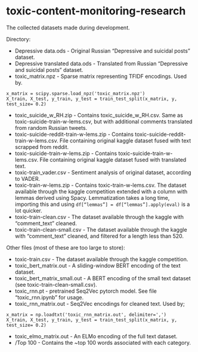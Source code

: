 # toxic-content-monitoring-research
The collected datasets made during development.

Directory:

* Depressive data.ods - Original Russian “Depressive and suicidal posts” dataset.
* Depressive translated data.ods - Translated from Russian “Depressive and suicidal posts” dataset.
* toxic_matrix.npz - Sparse matrix representing TFIDF encodings. Used by.
```
x_matrix = scipy.sparse.load_npz('toxic_matrix.npz')
X_train, X_test, y_train, y_test = train_test_split(x_matrix, y, test_size= 0.2)
```
* toxic_suicide_w_RH.zip - Contains toxic_suicide_w_RH.csv. Same as toxic-suicide-train-w-lems.csv, but with additional comments translated from random Russian tweets.
* toxic-suicide-reddit-train-w-lems.zip - Contains toxic-suicide-reddit-train-w-lems.csv. File containing original kaggle dataset fused with text scrapped from reddit.
* toxic-suicide-train-w-lems.zip - Contains toxic-suicide-train-w-lems.csv. File containing original kaggle dataset fused with translated text.
* toxic-train_vader.csv - Sentiment analysis of original dataset, according to VADER.
* toxic-train-w-lems.zip - Contains toxic-train-w-lems.csv. The dataset available through the kaggle competition extended with a column with lemmas derived using Spacy. Lemmatization takes a long time, importing this and using `df[“lemmas”] = df[“lemmas”].apply(eval)` is a lot quicker.
* toxic-train-clean.csv - The dataset available through the kaggle with “comment_text” cleaned.
* toxic-train-clean-small.csv - The dataset available through the kaggle with “comment_text” cleaned, and filtered for a length less than 520.

Other files (most of these are too large to store):
* toxic-train.csv - The dataset available through the kaggle competition.
* toxic_bert_matrix.out - A sliding-window BERT encoding of the text dataset.
* toxic_bert_matrix_small.out - A BERT encoding of the small text dataset (see toxic-train-clean-small.csv).
* toxic_rnn.pt - pretrained Seq2Vec pytorch model. See file “toxic_rnn.ipynb” for usage.
* toxic_rnn_matrix.out - Seq2Vec encodings for cleaned text. Used by;
```
x_matrix = np.loadtxt('toxic_rnn_matrix.out', delimiter=',')
X_train, X_test, y_train, y_test = train_test_split(x_matrix, y, test_size= 0.2)
```
* toxic_elmo_matrix.out - An ELMo encoding of the full text dataset.
* /Top 100 - Contains the ~top 100 words associated with each category.
